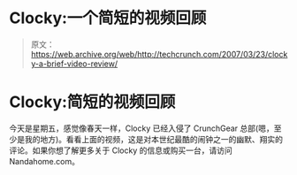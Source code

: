 # Clocky:一个简短的视频回顾

> 原文：<https://web.archive.org/web/http://techcrunch.com/2007/03/23/clocky-a-brief-video-review/>

# Clocky:简短的视频回顾

今天是星期五，感觉像春天一样，Clocky 已经入侵了 CrunchGear 总部(嗯，至少是我的地方)。看看上面的视频，这是对本世纪最酷的闹钟之一的幽默、翔实的评论。如果你想了解更多关于 Clocky 的信息或购买一台，请访问 Nandahome.com。